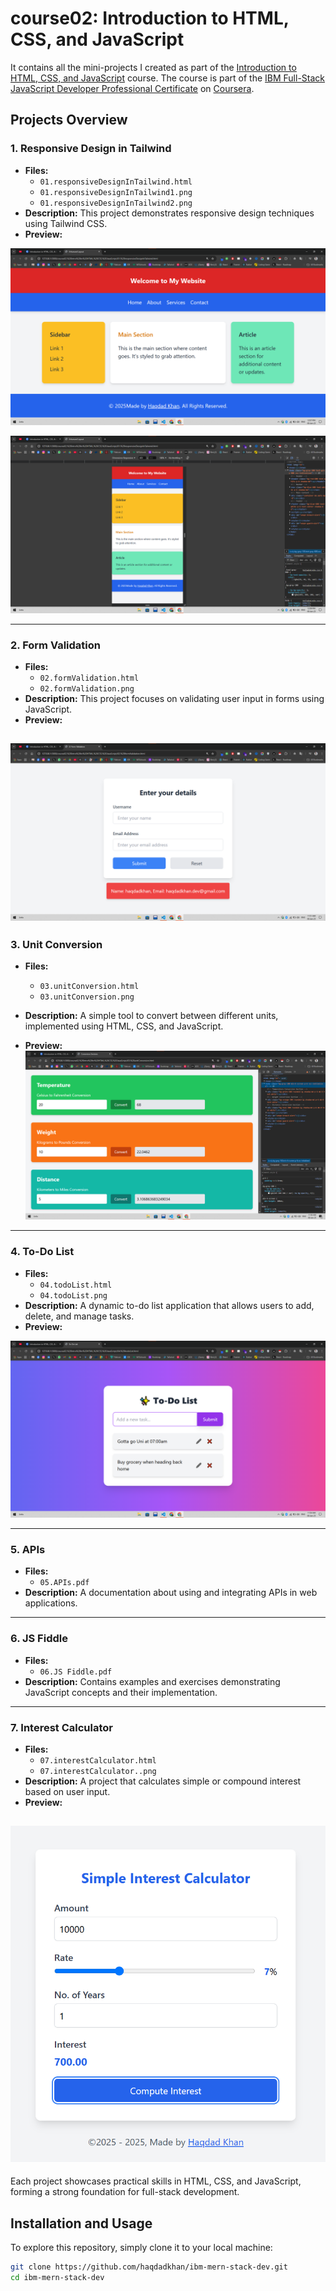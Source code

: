# course02: Introduction to HTML, CSS, and JavaScript

It contains all the mini-projects I created as part of the <a href="https://www.coursera.org/learn/introduction-html-css-javascript" target="_blank">Introduction to HTML, CSS, and JavaScript</a> course. The course is part of the <a href="https://www.coursera.org/professional-certificates/ibm-full-stack-javascript-developer" target="_blank">IBM Full-Stack JavaScript Developer Professional Certificate</a> on <a href="https://coursera.org" target="_blank">Coursera</a>.

## Projects Overview

### 1. Responsive Design in Tailwind
- **Files:**
  - `01.responsiveDesignInTailwind.html`
  - `01.responsiveDesignInTailwind1.png`
  - `01.responsiveDesignInTailwind2.png`
- **Description:** This project demonstrates responsive design techniques using Tailwind CSS.
- **Preview:**

![Responsive Design Preview 1](./01.%20responsiveDesignInTailwind1.png)

![Responsive Design Preview 2](./01.%20responsiveDesignInTailwind2.png)

---

### 2. Form Validation
- **Files:**
  - `02.formValidation.html`
  - `02.formValidation.png`
- **Description:** This project focuses on validating user input in forms using JavaScript.
- **Preview:**

![Form Validation Preview](./02.%20formValidation.png)
---

### 3. Unit Conversion
- **Files:**
  - `03.unitConversion.html`
  - `03.unitConversion.png`
- **Description:** A simple tool to convert between different units, implemented using HTML, CSS, and JavaScript.

- **Preview:**
![Unit Conversion Preview](./03.%20unitConversion.png)

---

### 4. To-Do List
- **Files:**
  - `04.todoList.html`
  - `04.todoList.png`
- **Description:** A dynamic to-do list application that allows users to add, delete, and manage tasks.
- **Preview:**

![To-Do List Preview](./04.%20todoList.png)

---

### 5. APIs
- **Files:**
  - `05.APIs.pdf`
- **Description:** A documentation about using and integrating APIs in web applications.

---

### 6. JS Fiddle
- **Files:**
  - `06.JS Fiddle.pdf`
- **Description:** Contains examples and exercises demonstrating JavaScript concepts and their implementation.

---

### 7. Interest Calculator
- **Files:**
  - `07.interestCalculator.html`
  - `07.interestCalculator..png`
- **Description:** A project that calculates simple or compound interest based on user input.
- **Preview:**

![To-Do List Preview](./07.%20interesCalculator.png)
---

Each project showcases practical skills in HTML, CSS, and JavaScript, forming a strong foundation for full-stack development.

## Installation and Usage

To explore this repository, simply clone it to your local machine:

```bash
git clone https://github.com/haqdadkhan/ibm-mern-stack-dev.git
cd ibm-mern-stack-dev
